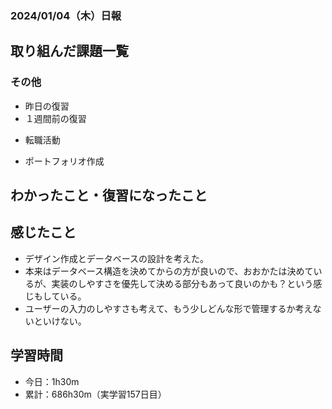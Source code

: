 ### 2024/01/04（木）日報
## 取り組んだ課題一覧

### その他
<!-- - ブログ執筆
  - [【React】簡単なお絵かきアプリでState内のオブジェクト更新について学ぶ](https://zenn.dev/jinku/articles/93c98d547f7695) -->
- 昨日の復習
- １週間前の復習
<!-- - ポートフォリオサイトの作成
  - NotionAPiを使ってブログ記事を取得する -->
- 転職活動
<!-- - Pythonの学習
  - Progate -->
- ポートフォリオ作成

## わかったこと・復習になったこと
  <!-- - [Nextjs App Router におけるMiddlewareの基本](https://www.notion.so/Nextjs-App-Router-Middleware-c27539cabca8454d94d734d3fbbbcf32?pvs=4)（新） -->
<!-- - [Nextjs revalidatePathとは](https://www.notion.so/Nextjs-revalidatePath-ffb0602f4c7e4a9b94673a17bc83fccf?pvs=4) -->

<!-- ## 次やること
- Reactの理解を深める -->

## 感じたこと
- デザイン作成とデータベースの設計を考えた。
- 本来はデータベース構造を決めてからの方が良いので、おおかたは決めているが、実装のしやすさを優先して決める部分もあって良いのかも？という感じもしている。
- ユーザーの入力のしやすさも考えて、もう少しどんな形で管理するか考えないといけない。

## 学習時間
- 今日：1h30m
- 累計：686h30m（実学習157日目）